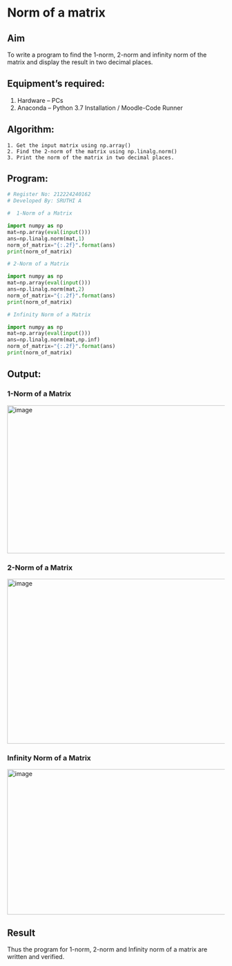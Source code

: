 # Norm of a matrix
## Aim
To write a program to find the 1-norm, 2-norm and infinity norm of the matrix and display the result in two decimal places.
## Equipment’s required:
1.	Hardware – PCs
2.	Anaconda – Python 3.7 Installation / Moodle-Code Runner
## Algorithm:
	1. Get the input matrix using np.array()   
    2. Find the 2-norm of the matrix using np.linalg.norm()
	3. Print the norm of the matrix in two decimal places.
## Program:
```Python
# Register No: 212224240162
# Developed By: SRUTHI A

#  1-Norm of a Matrix

import numpy as np
mat=np.array(eval(input()))
ans=np.linalg.norm(mat,1)
norm_of_matrix="{:.2f}".format(ans)
print(norm_of_matrix)

# 2-Norm of a Matrix

import numpy as np
mat=np.array(eval(input()))
ans=np.linalg.norm(mat,2)
norm_of_matrix="{:.2f}".format(ans)
print(norm_of_matrix)

# Infinity Norm of a Matrix

import numpy as np
mat=np.array(eval(input()))
ans=np.linalg.norm(mat,np.inf)
norm_of_matrix="{:.2f}".format(ans)
print(norm_of_matrix)

```
## Output:
### 1-Norm of a Matrix
<img width="1237" height="343" alt="image" src="https://github.com/user-attachments/assets/8cc4f64a-bb08-48be-adb0-e2dfb09febe7" />


### 2-Norm of a Matrix
<img width="1231" height="382" alt="image" src="https://github.com/user-attachments/assets/61c3562f-30e6-4e24-8eeb-f6186eb0c0b2" />


### Infinity Norm of a Matrix
<img width="1226" height="337" alt="image" src="https://github.com/user-attachments/assets/4029fba2-b01c-4c1a-9a3f-e5a718d89472" />


## Result
Thus the program for 1-norm, 2-norm and Infinity norm of a matrix are written and verified.
